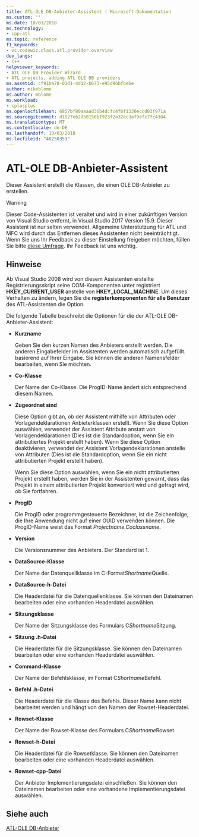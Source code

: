```yaml
---
title: ATL-OLE DB-Anbieter-Assistent | Microsoft-Dokumentation
ms.custom: ''
ms.date: 10/03/2018
ms.technology:
- cpp-atl
ms.topic: reference
f1_keywords:
- vc.codewiz.class.atl.provider.overview
dev_langs:
- C++
helpviewer_keywords:
- ATL OLE DB Provider Wizard
- ATL projects, adding ATL OLE DB providers
ms.assetid: cf91ba78-01d1-4d12-b673-e95d96bfbebe
author: mikeblome
ms.author: mblome
ms.workload:
- cplusplus
ms.openlocfilehash: 6857bf80aaaad36b4dcfc4fbf1330eccd03f971a
ms.sourcegitcommit: d1527eb2d50156bf923f2a32ec3af9efc7fc4304
ms.translationtype: MT
ms.contentlocale: de-DE
ms.lasthandoff: 10/03/2018
ms.locfileid: "48250353"
---
```

# <a name="atl-ole-db-provider-wizard"></a>ATL-OLE DB-Anbieter-Assistent

Dieser Assistent erstellt die Klassen, die einen OLE DB-Anbieter zu erstellen.

> [!WARNING]
> Dieser Code-Assistenten ist veraltet und wird in einer zukünftigen Version von Visual Studio entfernt, in Visual Studio 2017 Version 15.9. Dieser Assistent ist nur selten verwendet. Allgemeine Unterstützung für ATL und MFC wird durch das Entfernen dieses Assistenten nicht beeinträchtigt. Wenn Sie uns Ihr Feedback zu dieser Einstellung freigeben möchten, füllen Sie bitte [diese Umfrage](https://www.surveymonkey.com/r/QDWKKCN). Ihr Feedback ist uns wichtig.


## <a name="remarks"></a>Hinweise

Ab Visual Studio 2008 wird von diesem Assistenten erstellte Registrierungsskript seine COM-Komponenten unter registriert **HKEY_CURRENT_USER** anstelle von **HKEY_LOCAL_MACHINE**. Um dieses Verhalten zu ändern, legen Sie die **registerkomponenten für alle Benutzer** des ATL-Assistenten die Option.

Die folgende Tabelle beschreibt die Optionen für die der ATL-OLE DB-Anbieter-Assistent:

- **Kurzname**

   Geben Sie den kurzen Namen des Anbieters erstellt werden. Die anderen Eingabefelder im Assistenten werden automatisch aufgefüllt. basierend auf Ihrer Eingabe. Sie können die anderen Namensfelder bearbeiten, wenn Sie möchten.

- **Co-Klasse**

   Der Name der Co-Klasse. Die ProgID-Name ändert sich entsprechend diesem Namen.

- **Zugeordnet sind**

   Diese Option gibt an, ob der Assistent mithilfe von Attributen oder Vorlagendeklarationen Anbieterklassen erstellt. Wenn Sie diese Option auswählen, verwendet der Assistent Attribute anstatt von Vorlagendeklarationen (Dies ist die Standardoption, wenn Sie ein attributiertes Projekt erstellt haben). Wenn Sie diese Option deaktivieren, verwendet der Assistent Vorlagendeklarationen anstelle von Attributen (Dies ist die Standardoption, wenn Sie ein nicht attributierten Projekt erstellt haben).

   Wenn Sie diese Option auswählen, wenn Sie ein nicht attributierten Projekt erstellt haben, werden Sie in der Assistenten gewarnt, dass das Projekt in einem attributierten Projekt konvertiert wird und gefragt wird, ob Sie fortfahren.

- **ProgID**

   Die ProgID oder programmgesteuerte Bezeichner, ist die Zeichenfolge, die Ihre Anwendung nicht auf einer GUID verwenden können. Die ProgID-Name weist das Format *Projectname.Coclassname*.

- **Version**

   Die Versionsnummer des Anbieters. Der Standard ist 1.

- **DataSource-Klasse**

   Der Name der Datenquellklasse im C-Format*Shortname*Quelle.

- **DataSource-h-Datei**

   Die Headerdatei für die Datenquellenklasse. Sie können den Dateinamen bearbeiten oder eine vorhanden Headerdatei auswählen.

- **Sitzungsklasse**

   Der Name der Sitzungsklasse des Formulars C*Shortname*Sitzung.

- **Sitzung .h-Datei**

   Die Headerdatei für die Sitzungsklasse. Sie können den Dateinamen bearbeiten oder eine vorhanden Headerdatei auswählen.

- **Command-Klasse**

   Der Name der Befehlsklasse, im Format C*Shortname*Befehl.

- **Befehl .h-Datei**

   Die Headerdatei für die Klasse des Befehls. Dieser Name kann nicht bearbeitet werden und hängt von den Namen der Rowset-Headerdatei.

- **Rowset-Klasse**

   Der Name der Rowset-Klasse des Formulars C*Shortname*Rowset.

- **Rowset-h-Datei**

   Die Headerdatei für die Rowsetklasse. Sie können den Dateinamen bearbeiten oder eine vorhanden Headerdatei auswählen.

- **Rowset-cpp-Datei**

   Der Anbieter Implementierungsdatei einschließen. Sie können den Dateinamen bearbeiten oder eine vorhandene Implementierungsdatei auswählen.

## <a name="see-also"></a>Siehe auch

[ATL-OLE DB-Anbieter](../../atl/reference/adding-an-atl-ole-db-provider.md)

